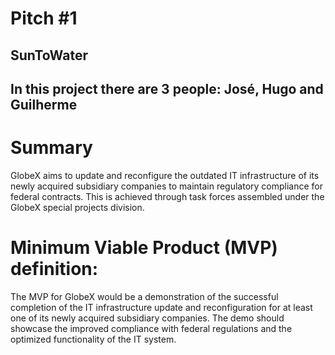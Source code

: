 # Pitch #1

## SunToWater

## In this project there are 3 people: José, Hugo and Guilherme

# Summary 

GlobeX aims to update and reconfigure the outdated IT infrastructure of its newly acquired subsidiary companies to maintain regulatory compliance for federal contracts. This is achieved through task forces assembled under the GlobeX special projects division.

# Minimum Viable Product (MVP) definition:
The MVP for GlobeX would be a demonstration of the successful completion of the IT infrastructure update and reconfiguration for at least one of its newly acquired subsidiary companies. The demo should showcase the improved compliance with federal regulations and the optimized functionality of the IT system.
